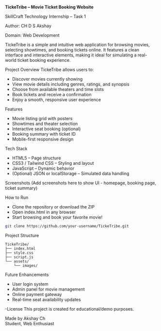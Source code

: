 **TickeTribe – Movie Ticket Booking Website**

SkillCraft Technology Internship – Task 1

Author: CH D S Akshay

Domain: Web Development

TickeTribe is a simple and intuitive web application for browsing movies, selecting showtimes, and booking tickets online. It features a clean interface and interactive elements, making it ideal for simulating a real-world ticket booking experience.

 Project Overview
TickeTribe allows users to:

- Discover movies currently showing
- View movie details including genres, ratings, and synopsis
- Choose from available theaters and time slots
- Book tickets and receive a confirmation
- Enjoy a smooth, responsive user experience

 Features
- Movie listing grid with posters
- Showtimes and theater selection
- Interactive seat booking (optional)
- Booking summary with ticket ID
- Mobile-first responsive design

 Tech Stack
- HTML5 – Page structure
- CSS3 / Tailwind CSS – Styling and layout
- JavaScript – Dynamic behavior
- (Optional) JSON or localStorage – Simulated data handling

 Screenshots
(Add screenshots here to show UI - homepage, booking page, ticket summary)

 How to Run
- Clone the repository or download the ZIP
- Open index.html in any browser
- Start browsing and book your favorite movie!

```bash
git clone https://github.com/your-username/TickeTribe.git
```

 Project Structure
```
TickeTribe/
├── index.html
├── style.css
├── script.js
└── assets/
    └── images/
```

 Future Enhancements
- User login system
- Admin panel for movie management
- Online payment gateway
- Real-time seat availability updates

-License
This project is created for educational/demo purposes.

 Made by
Akshay Ch  
Student, Web Enthusiast
